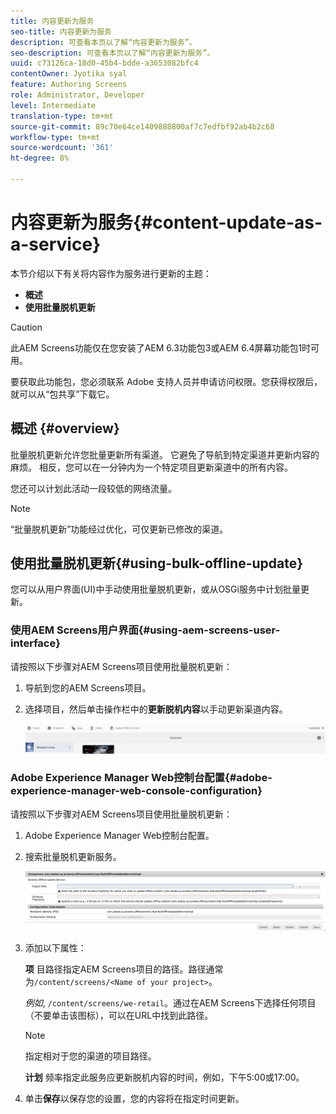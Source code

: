 ```yaml
---
title: 内容更新为服务
seo-title: 内容更新为服务
description: 可查看本页以了解“内容更新为服务”。
seo-description: 可查看本页以了解“内容更新为服务”。
uuid: c73126ca-18d0-45b4-bdde-a3653082bfc4
contentOwner: Jyotika syal
feature: Authoring Screens
role: Administrator, Developer
level: Intermediate
translation-type: tm+mt
source-git-commit: 89c70e64ce1409888800af7c7edfbf92ab4b2c68
workflow-type: tm+mt
source-wordcount: '361'
ht-degree: 8%

---
```



# 内容更新为服务{#content-update-as-a-service}

本节介绍以下有关将内容作为服务进行更新的主题：

* **概述**
* **使用批量脱机更新**

>[!CAUTION]
>
>此AEM Screens功能仅在您安装了AEM 6.3功能包3或AEM 6.4屏幕功能包1时可用。
>
>要获取此功能包，您必须联系 Adobe 支持人员并申请访问权限。您获得权限后，就可以从“包共享”下载它。

## 概述 {#overview}

批量脱机更新允许您批量更新所有渠道。 它避免了导航到特定渠道并更新内容的麻烦。 相反，您可以在一分钟内为一个特定项目更新渠道中的所有内容。

您还可以计划此活动一段较低的网络流量。

>[!NOTE]
>
>“批量脱机更新”功能经过优化，可仅更新已修改的渠道。

## 使用批量脱机更新{#using-bulk-offline-update}

您可以从用户界面(UI)中手动使用批量脱机更新，或从OSGi服务中计划批量更新。

### 使用AEM Screens用户界面{#using-aem-screens-user-interface}

请按照以下步骤对AEM Screens项目使用批量脱机更新：

1. 导航到您的AEM Screens项目。
1. 选择项目，然后单击操作栏中的&#x200B;**更新脱机内容**&#x200B;以手动更新渠道内容。

   ![screen_shot_2018-04-24at122256pm](assets/screen_shot_2018-04-24at122256pm.png)

### Adobe Experience Manager Web控制台配置{#adobe-experience-manager-web-console-configuration}

请按照以下步骤对AEM Screens项目使用批量脱机更新：

1. Adobe Experience Manager Web控制台配置。
1. 搜索批量脱机更新服务。

   ![screen_shot_2018-04-24at121428pm](assets/screen_shot_2018-04-24at121428pm.png)

1. 添加以下属性：

   **项** 目路径指定AEM Screens项目的路径。路径通常为`/content/screens/<Name of your project>`。

   *例如*,  `/content/screens/we-retail`。通过在AEM Screens下选择任何项目（不要单击该图标），可以在URL中找到此路径。

   >[!NOTE]
   >
   >指定相对于您的渠道的项目路径。

   **计划** 频率指定此服务应更新脱机内容的时间，例如，下午5:00或17:00。

1. 单击&#x200B;**保存**&#x200B;以保存您的设置，您的内容将在指定时间更新。

